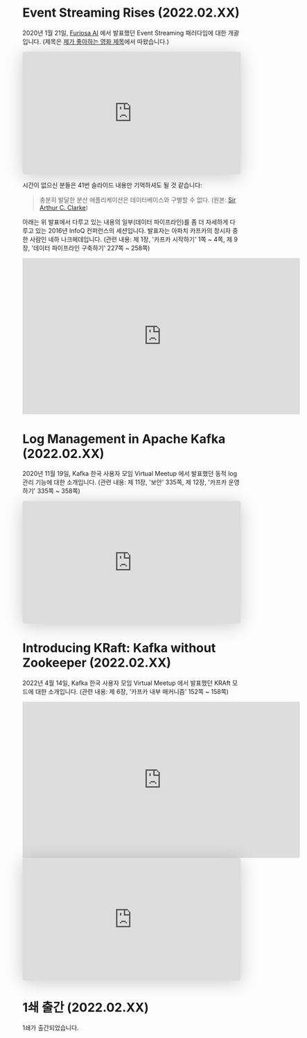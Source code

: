 # Event Streaming Rises (2022.02.XX)

2020년 1월 21일, [Furiosa AI](https://www.furiosa.ai/) 에서 발표했던 Event Streaming 패러다임에 대한 개괄입니다. (제목은 [제가 좋아하는 영화 제목](https://en.wikipedia.org/wiki/The_Dark_Knight_Rises)에서 따왔습니다.)

<iframe class="speakerdeck-iframe" frameborder="0" src="https://speakerdeck.com/player/0f432b7ed4f348c5a3a3575f7bc15900" title="Event Streaming Rises" allowfullscreen="true" mozallowfullscreen="true" webkitallowfullscreen="true" style="border: 0px; background: padding-box padding-box rgba(0, 0, 0, 0.1); margin: 0px; padding: 0px; border-radius: 6px; box-shadow: rgba(0, 0, 0, 0.2) 0px 5px 40px; width: 100%; height: auto; aspect-ratio: 560 / 315;" data-ratio="1.7777777777777777"></iframe>

시간이 없으신 분들은 41번 슬라이드 내용만 기억하셔도 될 것 같습니다:

> 충분히 발달한 분산 애플리케이션은 데이터베이스와 구별할 수 없다. (원본: [Sir Arthur C. Clarke](https://lab.cccb.org/en/arthur-c-clarke-any-sufficiently-advanced-technology-is-indistinguishable-from-magic/))

아래는 위 발표에서 다루고 있는 내용의 일부(데이터 파이프라인)를 좀 더 자세하게 다루고 있는 2016년 InfoQ 컨퍼런스의 세션입니다. 발표자는 아파치 카프카의 창시자 중 한 사람인 네하 나크헤데입니다. (관련 내용: 제 1장, '카프카 시작하기' 1쪽 ~ 4쪽, 제 9장, '데이터 파이프라인 구축하기' 227쪽 ~ 258쪽)

<iframe width="640" height="360" src="https://www.youtube.com/embed/I32hmY4diFY" title="YouTube video player" frameborder="0" allow="accelerometer; autoplay; clipboard-write; encrypted-media; gyroscope; picture-in-picture; web-share" allowfullscreen></iframe>

# Log Management in Apache Kafka (2022.02.XX)

2020년 11월 19일, Kafka 한국 사용자 모임 Virtual Meetup 에서 발표했던 동적 log 관리 기능에 대한 소개입니다. (관련 내용: 제 11장, '보안' 335쪽, 제 12장, '카프카 운영하기' 335쪽 ~ 358쪽)

<iframe class="speakerdeck-iframe" frameborder="0" src="https://speakerdeck.com/player/201de9be12c4423f9f98337bd79ddbda" title="Log Management in Apache Kafka" allowfullscreen="true" mozallowfullscreen="true" webkitallowfullscreen="true" style="border: 0px; background: padding-box padding-box rgba(0, 0, 0, 0.1); margin: 0px; padding: 0px; border-radius: 6px; box-shadow: rgba(0, 0, 0, 0.2) 0px 5px 40px; width: 100%; height: auto; aspect-ratio: 560 / 314;" data-ratio="1.78343949044586"></iframe>

# Introducing KRaft: Kafka without Zookeeper (2022.02.XX)

2022년 4월 14일, Kafka 한국 사용자 모임 Virtual Meetup 에서 발표했던 KRAft 모드에 대한 소개입니다. (관련 내용: 제 6장, '카프카 내부 매커니즘' 152쪽 ~ 158쪽)

<iframe width="640" height="360" src="https://www.youtube.com/embed/UYkWzY4NUdA?start=5760" title="YouTube video player" frameborder="0" allow="accelerometer; autoplay; clipboard-write; encrypted-media; gyroscope; picture-in-picture; web-share" allowfullscreen></iframe>

<iframe class="speakerdeck-iframe" frameborder="0" src="https://speakerdeck.com/player/e1c31c2ad2e24d9398176788b57f693f" title="Introducing KRaft: Kafka without Zookeeper" allowfullscreen="true" mozallowfullscreen="true" webkitallowfullscreen="true" style="border: 0px; background: padding-box padding-box rgba(0, 0, 0, 0.1); margin: 0px; padding: 0px; border-radius: 6px; box-shadow: rgba(0, 0, 0, 0.2) 0px 5px 40px; width: 100%; height: auto; aspect-ratio: 560 / 315;" data-ratio="1.7777777777777777"></iframe>

# 1쇄 출간 (2022.02.XX)

1쇄가 출간되었습니다.

